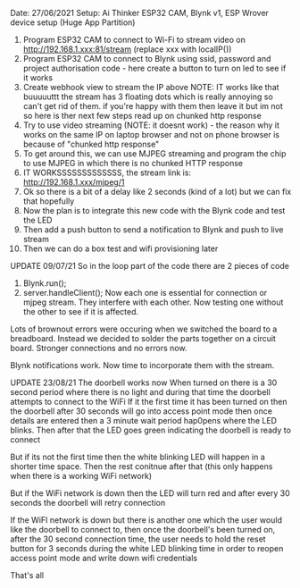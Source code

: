 Date: 27/06/2021
Setup: Ai Thinker ESP32 CAM, Blynk v1, ESP Wrover device setup (Huge App Partition) 
1. Program ESP32 CAM to connect to Wi-Fi to stream video on http://192.168.1.xxx:81/stream (replace xxx with localIP())
2. Program ESP32 CAM to connect to Blynk using ssid, password and project authorisation code - here create a button to turn on led to see if it works
3. Create webhook view to stream the IP above
NOTE: IT works like that buuuuuttt the stream has 3 floating dots which is really annoying so can't get rid of them. if you're happy with them then leave it but im not so here is ther next few steps
read up on chunked http response
4. Try to use video streaming (NOTE: it doesnt work) - the reason why it works on the same IP on laptop browser and not on phone browser is because of "chunked http response"
5. To get around this, we can use MJPEG streaming and program the chip to use MJPEG in which there is no chunked HTTP response
6. IT WORKSSSSSSSSSSSSS, the stream link is: http://192.168.1.xxx/mjpeg/1
7. Ok so there is a bit of a delay like 2 seconds (kind of a lot) but we can fix that hopefully
8. Now the plan is to integrate this new code with the Blynk code and test the LED
9. Then add a push button to send a notification to Blynk and push to live stream
10. Then we can do a box test and wifi provisioning later


UPDATE 09/07/21
So in the loop part of the code there are 2 pieces of code
1. Blynk.run();
2. server.handleClient();
Now each one is essential for connection or mjpeg stream. They interfere with each other. Now testing one without the other to see if it is affected.

Lots of brownout errors were occuring when we switched the board to a breadboard. Instead we decided to solder the parts together on a circuit board. Stronger connections and no errors now.

Blynk notifications work. Now time to incorporate them with the stream.

UPDATE 23/08/21
The doorbell works now
When turned on there is a 30 second period where there is no light and during that time the doorbell attempts to connect to the WiFi
If it the first time it has been turned on then the doorbell after 30 seconds will go into access point mode then once details are entered then a 3 minute wait period hap0pens where the LED blinks. Then after that the LED goes green indicating the doorbell is ready to connect

But if its not the first time then the white blinking LED will happen in a shorter time space. Then the rest conitnue after that (this only happens when there is a working WiFi network)

But if the WiFi network is down then the LED will turn red and after every 30 seconds the doorbell will retry connection

If the WiFI network is down but there is another one which the user would like the doorbell to connect to, then once the doorbell's been turned on, after the 30 second connection time, the user needs to hold the reset button for 3 seconds during the white LED blinking time in order to reopen access point mode and write down wifi credentials

That's all 
